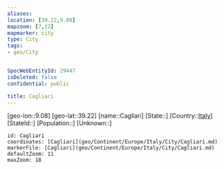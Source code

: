```yaml
---
aliases: 
location: [39.22,9.08]
mapzoom: [7,12] 
mapmarker: city 
type: City
tags:
- geo/City


SpocWebEntityId: 29447
isDeleted: false
confidential: public

title: Cagliari
---
```

[geo-lon::9.08]
[geo-lat::39.22]
[name::Cagliari]
[State::]
[Country::[Italy](geo/Continent/Europe/Italy.md)]
[StateId::]
[Population::]
[Unknown::]


```leaflet
id: Cagliari
coordinates: [Cagliari](geo/Continent/Europe/Italy/City/Cagliari.md)
markerFile: [Cagliari](geo/Continent/Europe/Italy/City/Cagliari.md)
defaultZoom: 11 
maxZoom: 18
```


